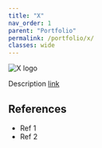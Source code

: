 ```yaml
---
title: "X"
nav_order: 1
parent: "Portfolio"
permalink: /portfolio/x/
classes: wide
---
```


<div style="display: flex; align-items: center; gap: 1em; margin-bottom: 1em;">
  <img src="{{ '/assets/images/x.png' | relative_url }}" alt="X logo" style="height: auto;">
  <h2 style="margin: 0;"></h2>
</div>

Description [link]() 

## References

* Ref 1
* Ref 2